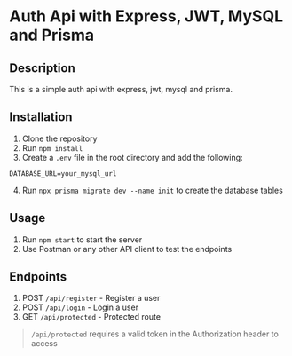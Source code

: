 # Auth Api with Express, JWT, MySQL and Prisma

## Description
This is a simple auth api with express, jwt, mysql and prisma.

## Installation
1. Clone the repository
2. Run `npm install`
3. Create a `.env` file in the root directory and add the following:
```
DATABASE_URL=your_mysql_url
```
4. Run `npx prisma migrate dev --name init` to create the database tables

## Usage
1. Run `npm start` to start the server
2. Use Postman or any other API client to test the endpoints

## Endpoints
1. POST `/api/register` - Register a user
2. POST `/api/login` - Login a user
3. GET `/api/protected` - Protected route

> `/api/protected` requires a valid token in the Authorization header to access